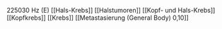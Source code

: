 225030 Hz (E)
[[Hals-Krebs]]
[[Halstumoren]]
[[Kopf- und Hals-Krebs]]
[[Kopfkrebs]]
[[Krebs]]
[[Metastasierung (General Body) 0,10]]
